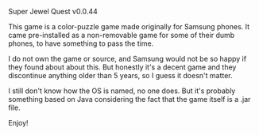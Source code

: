 Super Jewel Quest
v0.0.44

This game is a color-puzzle game made originally for Samsung phones.
It came pre-installed as a non-removable game for some of their dumb phones, to have something to pass the time.

I do not own the game or source, and Samsung would not be so happy if they found about about this.
But honestly it's a decent game and they discontinue anything older than 5 years, so I guess it doesn't matter.

I still don't know how the OS is named, no one does. But it's probably something based on Java considering the fact that the game itself is a .jar file.

Enjoy!
